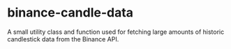 # binance-candle-data

A small utility class and function used for fetching large amounts of historic candlestick data from the Binance API. 
